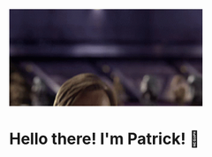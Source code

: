 <a href="https://github.com/Patryk10245">
  <img src="https://github.com/Patryk10245/Patryk10245/blob/main/images/hello-there.gif" alt="Hello there" width="350" />
</a>

# Hello there! I'm Patrick! 👋
<!--
**Patryk10245/Patryk10245** is a ✨ _special_ ✨ repository because its `README.md` (this file) appears on your GitHub profile.

Here are some ideas to get you started:

- 🔭 I’m currently working on ...
- 🌱 I’m currently learning ...
- 👯 I’m looking to collaborate on ...
- 🤔 I’m looking for help with ...
- 💬 Ask me about ...
- 📫 How to reach me: ...
- 😄 Pronouns: ...
- ⚡ Fun fact: ...
-->
